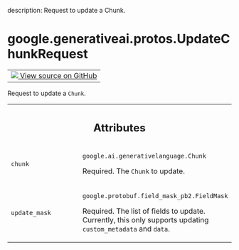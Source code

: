 description: Request to update a Chunk.

<div itemscope itemtype="http://developers.google.com/ReferenceObject">
<meta itemprop="name" content="google.generativeai.protos.UpdateChunkRequest" />
<meta itemprop="path" content="Stable" />
</div>

# google.generativeai.protos.UpdateChunkRequest

<!-- Insert buttons and diff -->

<table class="tfo-notebook-buttons tfo-api nocontent">
<td>
  <a target="_blank" href="https://github.com/googleapis/google-cloud-python/tree/main/packages/google-ai-generativelanguage/google/ai/generativelanguage_v1beta/types/retriever_service.py#L618-L638">
    <img src="https://www.tensorflow.org/images/GitHub-Mark-32px.png" />
    View source on GitHub
  </a>
</td>
</table>



Request to update a ``Chunk``.

<!-- Placeholder for "Used in" -->




<!-- Tabular view -->
 <table class="responsive fixed orange">
<colgroup><col width="214px"><col></colgroup>
<tr><th colspan="2"><h2 class="add-link">Attributes</h2></th></tr>

<tr>
<td>

`chunk`<a id="chunk"></a>

</td>
<td>

`google.ai.generativelanguage.Chunk`

Required. The ``Chunk`` to update.

</td>
</tr><tr>
<td>

`update_mask`<a id="update_mask"></a>

</td>
<td>

`google.protobuf.field_mask_pb2.FieldMask`

Required. The list of fields to update. Currently, this only
supports updating ``custom_metadata`` and ``data``.

</td>
</tr>
</table>



